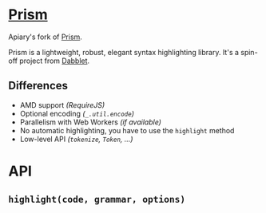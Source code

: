 # [Prism](http://prismjs.com/)

Apiary's fork of [Prism](http://prismjs.com/).

Prism is a lightweight, robust, elegant syntax highlighting library. It's a spin-off project from [Dabblet](http://dabblet.com/).

## Differences

* AMD support *(RequireJS)*
* Optional encoding *(`_.util.encode`)*
* Parallelism with Web Workers *(if available)*
* No automatic highlighting, you have to use the `highlight` method
* Low-level API *(`tokenize`, `Token`, ...)*

# API

## `highlight(code, grammar, options)`
